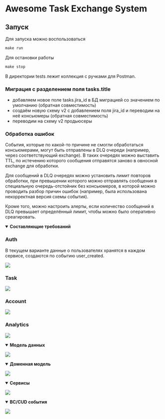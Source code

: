 Awesome Task Exchange System
===

## Запуск
Для запуска можно воспользоваться
```makefile
make run
```

Для остановки работы
```makefile
make stop
```

В директории tests лежит коллекция с ручками для Postman.

### Миграция с разделением поля tasks.title
- добавляем новое поле tasks.jira_id в БД миграцией со значением по умолчанию (обратная совместимость)
- создаём новую схему v2 с добавлением поля jira_id и переводим на неё консьюмеры (обратная совместимость)
- переводим на схему v2 продьюсеры

### Обработка ошибок
События, которые по какой-то причине не смогли обработаться консьюмерами, могут быть отправлены
в DLQ очереди (например, через соответствующий exchange). В таких очередях можно выставить TTL,
по истечению которого сообщения отправятся заново в овносной exchange для обработки.

Для сообщений в DLQ очередях можно установить лимит повторов обработки, при превышении которого
можно отправлять сообщения в специальную очередь-отстойник без консьюмеров, в которой можно проводить
разбор причин ошибок (например, была использована некорректная версия схемы события).

Кроме того, можно настроить алерты, если количество сообщений в DLQ превышает определённый лимит, чтобы
можно было оперативно среагировать.

<details open>
   <summary><strong>Составляющие требований</strong></summary>

   ### Auth
   В текущем варианте данные о пользователях хранятся в каждом сервисе, создаются по событию user_created.

   ![](docs/auth_components.png)

   ### Task
   ![](docs/task_components.png)

   ### Account
   ![](docs/account_components.png)
   
   ### Analytics
   ![](docs/analytics_components.png)

</details>

<details open>
   <summary><strong>Модель данных</strong></summary>

   ![](docs/data_model.png)

</details>

<details open>
   <summary><strong>Доменная модель</strong></summary>

   ![](docs/domain_model.png)

</details>

<details open>
   <summary><strong>Сервисы</strong></summary>

   ![](docs/services.png)

</details>

<details open>
   <summary><strong>BC/CUD события</strong></summary>

   ![](docs/bc_cud_events.png)

</details>
